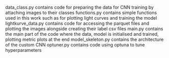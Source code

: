 data_class.py contains code for preparing the data for CNN training by attaching images to their classes
functions.py contains simple functions used in this work such as for plotting light curves and training the model
lightkurve_data.py contains code for accessing the parquet files and plotting the images alongside creating their label csv files
main.py contains the main part of the code where the data, model is initialised and trained, plotting metric plots at the end
model_skeleton.py contains the architecture of the custom CNN
optuner.py contains code using optuna to tune hyperparameters
